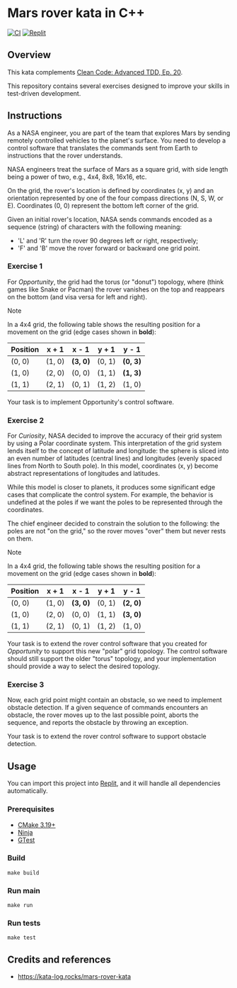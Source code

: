 # Mars rover kata in C++

[![CI](https://github.com/Coding-Cuddles/mars-rover-cpp-kata/actions/workflows/main.yml/badge.svg)](https://github.com/Coding-Cuddles/mars-rover-cpp-kata/actions/workflows/main.yml)
[![Replit](https://img.shields.io/badge/Try%20with%20Replit-black?logo=replit)](https://replit.com/new/github/Coding-Cuddles/mars-rover-cpp-kata)

## Overview

This kata complements [Clean Code: Advanced TDD, Ep. 20](https://cleancoders.com/episode/clean-code-episode-20).

This repository contains several exercises designed to improve your skills in
test-driven development.

## Instructions

As a NASA engineer, you are part of the team that explores Mars by sending
remotely controlled vehicles to the planet's surface. You need to develop a
control software that translates the commands sent from Earth to instructions
that the rover understands.

NASA engineers treat the surface of Mars as a square grid, with side length
being a power of two, e.g., 4x4, 8x8, 16x16, etc.

On the grid, the rover's location is defined by coordinates (x, y) and an
orientation represented by one of the four compass directions (N, S, W, or E).
Coordinates (0, 0) represent the bottom left corner of the grid.

Given an initial rover's location, NASA sends commands encoded as a sequence
(string) of characters with the following meaning:

* 'L' and 'R' turn the rover 90 degrees left or right, respectively;
* 'F' and 'B' move the rover forward or backward one grid point.

### Exercise 1

For *Opportunity*, the grid had the torus (or "donut") topology, where (think
games like Snake or Pacman) the rover vanishes on the top and reappears on the
bottom (and visa versa for left and right).

> [!NOTE]
> In a 4x4 grid, the following table shows the resulting position for a
> movement on the grid (edge cases shown in **bold**):
>
> | Position | x + 1  | x - 1      | y + 1  | y - 1      |
> |----------|--------|------------|--------|------------|
> | (0, 0)   | (1, 0) | **(3, 0)** | (0, 1) | **(0, 3)** |
> | (1, 0)   | (2, 0) | (0, 0)     | (1, 1) | **(1, 3)** |
> | (1, 1)   | (2, 1) | (0, 1)     | (1, 2) | (1, 0)     |

Your task is to implement Opportunity's control software.

### Exercise 2

For *Curiosity*, NASA decided to improve the accuracy of their grid system by
using a Polar coordinate system. This interpretation of the grid system lends
itself to the concept of latitude and longitude: the sphere is sliced into an
even number of latitudes (central lines) and longitudes (evenly spaced lines
from North to South pole). In this model, coordinates (x, y) become abstract
representations of longitudes and latitudes.

While this model is closer to planets, it produces some significant edge cases
that complicate the control system. For example, the behavior is undefined at
the poles if we want the poles to be represented through the coordinates.

The chief engineer decided to constrain the solution to the following: the
poles are not "on the grid," so the rover moves "over" them but never rests
on them.

> [!NOTE]
> In a 4x4 grid, the following table shows the resulting position for a
> movement on the grid (edge cases shown in **bold**):
>
> | Position | x + 1  | x - 1      | y + 1  | y - 1      |
> |----------|--------|------------|--------|------------|
> | (0, 0)   | (1, 0) | **(3, 0)** | (0, 1) | **(2, 0)** |
> | (1, 0)   | (2, 0) | (0, 0)     | (1, 1) | **(3, 0)** |
> | (1, 1)   | (2, 1) | (0, 1)     | (1, 2) | (1, 0)     |

Your task is to extend the rover control software that you created for
*Opportunity* to support this new "polar" grid topology. The control software
should still support the older "torus" topology, and your implementation should
provide a way to select the desired topology.

### Exercise 3

Now, each grid point might contain an obstacle, so we need to implement
obstacle detection. If a given sequence of commands encounters an obstacle, the
rover moves up to the last possible point, aborts the sequence, and reports the
obstacle by throwing an exception.

Your task is to extend the rover control software to support obstacle
detection.

## Usage

You can import this project into [Replit](https://replit.com), and it will
handle all dependencies automatically.

### Prerequisites

* [CMake 3.19+](https://cmake.org)
* [Ninja](https://ninja-build.org)
* [GTest](https://github.com/google/googletest)

### Build

```console
make build
```

### Run main

```console
make run
```

### Run tests

```console
make test
```

## Credits and references

* <https://kata-log.rocks/mars-rover-kata>
